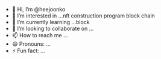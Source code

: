 - 👋 Hi, I’m @heejoonko
- 👀 I’m interested in ...nft construction program block chain
- 🌱 I’m currently learning ...block
- 💞️ I’m looking to collaborate on ...
- 📫 How to reach me ...
- 😄 Pronouns: ...
- ⚡ Fun fact: ...

<!---
heejoonko/heejoonko is a ✨ special ✨ repository because its `README.md` (this file) appears on your GitHub profile.
You can click the Preview link to take a look at your changes.
--->
